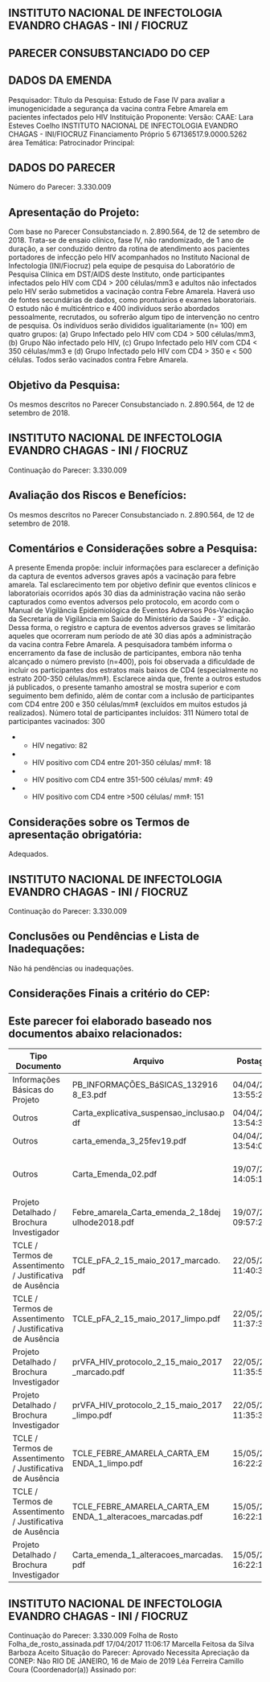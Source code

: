 ## INSTITUTO NACIONAL DE INFECTOLOGIA EVANDRO CHAGAS - INI / FIOCRUZ

## PARECER CONSUBSTANCIADO DO CEP
## DADOS DA EMENDA
Pesquisador:
Título da Pesquisa: Estudo de Fase IV para avaliar a imunogenicidade a segurança da vacina contra Febre Amarela em pacientes infectados pelo HIV
Instituição Proponente:
Versão:
CAAE:
Lara Esteves Coelho
INSTITUTO NACIONAL DE INFECTOLOGIA EVANDRO CHAGAS - INI/FIOCRUZ Financiamento Próprio
5
67136517.9.0000.5262
área Temática:
Patrocinador Principal:
## DADOS DO PARECER
Número do Parecer:
3.330.009
## Apresentação do Projeto:
Com base no Parecer Consubstanciado n. 2.890.564, de 12 de setembro de 2018.
Trata-se de ensaio clínico, fase IV, não randomizado, de 1 ano de duração, a ser conduzido dentro da rotina de atendimento aos pacientes portadores de infecção pelo HIV acompanhados no Instituto Nacional de Infectologia (INI/Fiocruz) pela equipe de pesquisa do Laboratório de Pesquisa Clínica em DST/AIDS deste Instituto, onde participantes infectados pelo HIV com CD4 &gt; 200 células/mm3 e adultos não infectados pelo HIV serão submetidos a vacinação contra Febre Amarela. Haverá uso de fontes secundárias de dados, como prontuários e exames laboratoriais. O estudo não é multicêntrico e 400 indivíduos serão abordados pessoalmente, recrutados, ou sofrerão algum tipo de intervenção no centro de pesquisa. Os indivíduos serão divididos igualitariamente (n= 100) em quatro grupos: (a) Grupo Infectado pelo HIV com CD4 &gt; 500 células/mm3, (b) Grupo Não infectado pelo HIV, (c) Grupo Infectado pelo HIV com CD4 &lt; 350 células/mm3 e (d) Grupo Infectado pelo HIV com CD4 &gt; 350 e &lt; 500 células. Todos serão vacinados contra Febre Amarela.
## Objetivo da Pesquisa:
Os mesmos descritos no Parecer Consubstanciado n. 2.890.564, de 12 de setembro de 2018.
## INSTITUTO NACIONAL DE INFECTOLOGIA EVANDRO CHAGAS - INI / FIOCRUZ
Continuação do Parecer: 3.330.009
## Avaliação dos Riscos e Benefícios:
Os mesmos descritos no Parecer Consubstanciado n. 2.890.564, de 12 de setembro de 2018.
## Comentários e Considerações sobre a Pesquisa:
A presente Emenda propõe:
incluir informações para esclarecer a definição da captura de eventos adversos graves após a vacinação para febre amarela.
Tal esclarecimento tem por objetivo definir que eventos clínicos e laboratoriais ocorridos após 30 dias da administração vacina não serão capturados como eventos adversos pelo protocolo, em acordo com o Manual de Vigilância Epidemiológica de Eventos Adversos Pós-Vacinação da Secretaria de Vigilância em Saúde do Ministério da Saúde - 3' edição.
Dessa forma, o registro e captura de eventos adversos graves se limitarão aqueles que ocorreram num período de até 30 dias após a administração da vacina contra Febre Amarela.
A pesquisadora também informa o encerramento da fase de inclusão de participantes, embora não tenha alcançado o número previsto (n=400), pois foi observada a dificuldade de incluir os participantes dos estratos mais baixos de CD4 (especialmente no estrato 200-350 células/mm‡).
Esclarece ainda que, frente a outros estudos já publicados, o presente tamanho amostral se mostra superior e com seguimento bem definido, além de contar com a inclusão de participantes com CD4 entre 200 e 350 células/mm‡ (excluídos em muitos estudos já realizados).
Número total de participantes incluídos: 311 Número total de participantes vacinados: 300
- - HIV negativo: 82
- - HIV positivo com CD4 entre 201-350 células/ mm‡: 18
- - HIV positivo com CD4 entre 351-500 células/ mm‡: 49
- - HIV positivo com CD4 entre &gt;500 células/ mm‡: 151
## Considerações sobre os Termos de apresentação obrigatória:
Adequados.
## INSTITUTO NACIONAL DE INFECTOLOGIA EVANDRO CHAGAS - INI / FIOCRUZ
Continuação do Parecer: 3.330.009
## Conclusões ou Pendências e Lista de Inadequações:
Não há pendências ou inadequações.
## Considerações Finais a critério do CEP:
## Este parecer foi elaborado baseado nos documentos abaixo relacionados:
| Tipo Documento                                            | Arquivo                                                    | Postagem            | Autor                                  | Situação   |
|-----------------------------------------------------------|------------------------------------------------------------|---------------------|----------------------------------------|------------|
| Informações Básicas do Projeto                            | PB_INFORMAÇÕES_BáSICAS_132916 8_E3.pdf                     | 04/04/2019 13:55:28 |                                        | Aceito     |
| Outros                                                    | Carta_explicativa_suspensao_inclusao.p df                  | 04/04/2019 13:54:32 | Tânia Krstic                           | Aceito     |
| Outros                                                    | carta_emenda_3_25fev19.pdf                                 | 04/04/2019 13:54:07 | Tânia Krstic                           | Aceito     |
| Outros                                                    | Carta_Emenda_02.pdf                                        | 19/07/2018 14:05:14 | Vera Lucia Ferreira Guimarães Carreira | Aceito     |
| Projeto Detalhado / Brochura Investigador                 | Febre_amarela_Carta_emenda_2_18dej ulhode2018.pdf          | 19/07/2018 09:57:27 | Marcella Feitosa da Silva Barboza      | Aceito     |
| TCLE / Termos de Assentimento / Justificativa de Ausência | TCLE_pFA_2_15_maio_2017_marcado. pdf                       | 22/05/2017 11:40:35 | Léa Ferreira Camillo Coura             | Aceito     |
| TCLE / Termos de Assentimento / Justificativa de Ausência | TCLE_pFA_2_15_maio_2017_limpo.pdf                          | 22/05/2017 11:37:33 | Léa Ferreira Camillo Coura             | Aceito     |
| Projeto Detalhado / Brochura Investigador                 | prVFA_HIV_protocolo_2_15_maio_2017 _marcado.pdf            | 22/05/2017 11:35:57 | Léa Ferreira Camillo Coura             | Aceito     |
| Projeto Detalhado / Brochura Investigador                 | prVFA_HIV_protocolo_2_15_maio_2017 _limpo.pdf              | 22/05/2017 11:35:35 | Léa Ferreira Camillo Coura             | Aceito     |
| TCLE / Termos de Assentimento / Justificativa de Ausência | TCLE_FEBRE_AMARELA_CARTA_EM ENDA_1_limpo.pdf               | 15/05/2017 16:22:25 | Marcella Feitosa da Silva Barboza      | Aceito     |
| TCLE / Termos de Assentimento / Justificativa de Ausência | TCLE_FEBRE_AMARELA_CARTA_EM ENDA_1_alteracoes_marcadas.pdf | 15/05/2017 16:22:18 | Marcella Feitosa da Silva Barboza      | Aceito     |
| Projeto Detalhado / Brochura Investigador                 | Carta_emenda_1_alteracoes_marcadas. pdf                    | 15/05/2017 16:22:11 | Marcella Feitosa da Silva Barboza      | Aceito     |
## INSTITUTO NACIONAL DE INFECTOLOGIA EVANDRO CHAGAS - INI / FIOCRUZ

Continuação do Parecer: 3.330.009
Folha de Rosto
Folha\_de\_rosto\_assinada.pdf
17/04/2017
11:06:17
Marcella Feitosa da
Silva Barboza
Aceito
Situação do Parecer:
Aprovado
Necessita Apreciação da CONEP:
Não
RIO DE JANEIRO, 16 de Maio de 2019
Léa Ferreira Camillo Coura (Coordenador(a)) Assinado por:
